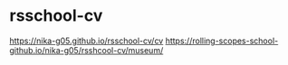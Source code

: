 # rsschool-cv
https://nika-g05.github.io/rsschool-cv/cv
https://rolling-scopes-school-github.io/nika-g05/rsshcool-cv/museum/
